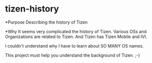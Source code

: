 tizen-history
=============

*Purpose
Describing the history of Tizen

*Why
It seems very complicated the history of Tizen.
Various OSs and Organizations are
related to Tizen.
And Tizen has Tizen Mobile and IVI.

I couldn't understand why I have to
learn about SO MANY OS names.

This project must help you understand
the background of Tizen. ;-) 
